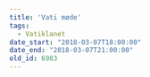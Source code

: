 ```yaml
---
title: 'Vati møde'
tags:
  - Vatiklanet
date_start: "2018-03-07T18:00:00"
date_end: "2018-03-07T21:00:00"
old_id: 6983
---
```

